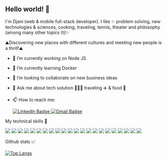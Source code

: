 ## Hello world! 👋

I'm Djani (web & mobile full-stack developer). I like ✨ problem solving, new technologies & sciences, cooking,
traveling, tennis, theater and philosophy (among many other topics 🤓)✨ 

⛰️Discovering new places with different cultures and meeting new people is a thrill!⛰️

- 🔭 I’m currently working on Node JS
- 🌱 I’m currently learning Docker
- 👯 I’m looking to collaborate on new business ideas
- 💬 Ask me about tech solution 👩🏻‍💻 traveling ✈️ & food 🍔
- 📫 How to reach me:
  
  <a href="https://www.linkedin.com/in/djani-zouad">
    <img src="https://img.shields.io/badge/LinkedIn-blue?style=for-the-badge&logo=linkedin&logoColor=white" alt="LinkedIn Badge"/>
  </a>
    <a href="mailto:dejanire.mirage@gmail.com">
    <img src="https://img.shields.io/badge/Gmail-red?style=for-the-badge&logo=gmail&logoColor=white" alt="Gmail Badge"/>
  </a>



My technical skills 💼

![](https://img.shields.io/badge/Environment-Node.js-informational?style=flat&logo=node.js&color=white)
![](https://img.shields.io/badge/Framework-Next.js-informational?style=flat&logo=next.js&color=white)
![](https://img.shields.io/badge/Framework-Express.js-informational?style=flat&logo=Express.js&color=white)
![](https://img.shields.io/badge/Framework-Expo-informational?style=flat&logo=Expo&color=white)
![](https://img.shields.io/badge/Library-React-informational?style=flat&logo=react&color=61DAFB)
![](https://img.shields.io/badge/Library-React_Native-informational?style=flat&logo=react-native&color=61DAFB)
![](https://img.shields.io/badge/Library-Redux-informational?style=flat&logo=Redux&color=764ABC)
![](https://img.shields.io/badge/Library-TailwindCSS-informational?style=flat&logo=Tailwindcss&color=61DAFB)
![](https://img.shields.io/badge/Library-Bootstrap-informational?style=flat&logo=Bootstrap&color=764ABC)
![](https://img.shields.io/badge/Database-PostgreSQL-informational?style=flat&logo=postgresql&color=green)
![](https://img.shields.io/badge/Database-MySQL-informational?style=flat&logo=mysql&color=green)
![](https://img.shields.io/badge/Database-MongoDB-informational?style=flat&logo=mongodb&color=green)
![](https://img.shields.io/badge/Code-Typescript-informational?style=flat&logo=typescript&color=blue)
![](https://img.shields.io/badge/Code-Javascript-informational?style=flat&logo=javascript&color=F7DF1E)
![](https://img.shields.io/badge/Code-HTML5-informational?style=flat&logo=html5&color=E34F26)
![](https://img.shields.io/badge/Code-CSS3-informational?style=flat&logo=css3&color=white)
![](https://img.shields.io/badge/Code-AWS-informational?style=flat&logo=aws&color=orange)
![](https://img.shields.io/badge/Code-ElasticSearch-informational?style=flat&logo=elasticsearch&color=white)
![](https://img.shields.io/badge/Code-JWT-informational?style=flat&logo=JSON%20WEB%20tokens)
![](https://img.shields.io/badge/Code-Cypress-informational?style=flat&logo=cypress&color=lightgreen)
![](https://img.shields.io/badge/Code-Kibana-informational?style=flat&logo=Kibana&color=white)
![](https://img.shields.io/badge/Code-Datadog-informational?style=flat&logo=datadog&color=white)



Github stats 📈

[![Top Langs](https://github-readme-stats.vercel.app/api/top-langs/?username=Dja-ni72&layout=compact)](https://github.com/Dja-ni72)


